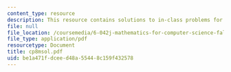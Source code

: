 ```yaml
---
content_type: resource
description: This resource contains solutions to in-class problems for week 8, monday.
file: null
file_location: /coursemedia/6-042j-mathematics-for-computer-science-fall-2005/be1a471fdceed48a55448c159f432578_cp8msol.pdf
file_type: application/pdf
resourcetype: Document
title: cp8msol.pdf
uid: be1a471f-dcee-d48a-5544-8c159f432578
---
```

